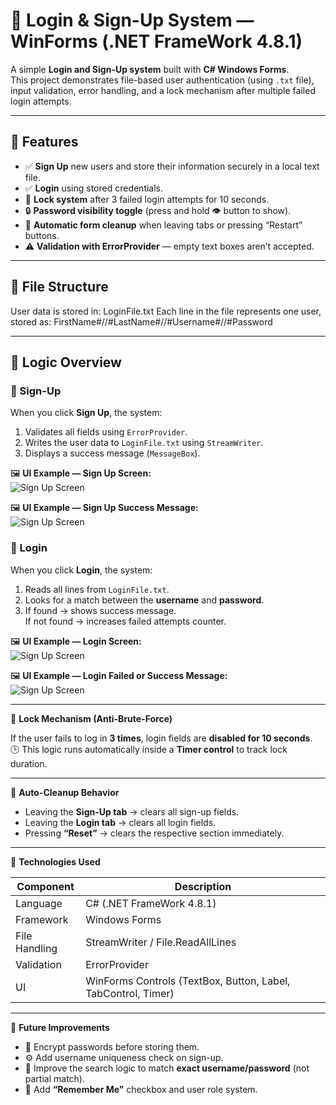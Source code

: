 # 🔐 Login & Sign-Up System — WinForms (.NET FrameWork 4.8.1)

A simple **Login and Sign-Up system** built with **C# Windows Forms**.  
This project demonstrates file-based user authentication (using `.txt` file),
input validation, error handling, and a lock mechanism after multiple failed login attempts.

---

## 🧩 Features

- ✅ **Sign Up** new users and store their information securely in a local text file.  
- ✅ **Login** using stored credentials.  
- 🚫 **Lock system** after 3 failed login attempts for 10 seconds.  
- 🔒 **Password visibility toggle** (press and hold 👁️ button to show).  
- 🧼 **Automatic form cleanup** when leaving tabs or pressing “Restart” buttons.  
- ⚠️ **Validation with ErrorProvider** — empty text boxes aren’t accepted.

---

## 📂 File Structure

User data is stored in: LoginFile.txt
Each line in the file represents one user, stored as:
FirstName#//#LastName#//#Username#//#Password

---

## 🧠 Logic Overview

### 🔸 Sign-Up
When you click **Sign Up**, the system:
1. Validates all fields using `ErrorProvider`.
2. Writes the user data to `LoginFile.txt` using `StreamWriter`.
3. Displays a success message (`MessageBox`).

🖼️ **UI Example — Sign Up Screen:**  
![Sign Up Screen](ProgectImages/SignUpScreen.png)

🖼️ **UI Example — Sign Up Success Message:**  
![Sign Up Screen](ProgectImages/SuccessSignUpScreen.png)

### 🔸 Login
When you click **Login**, the system:
1. Reads all lines from `LoginFile.txt`.  
2. Looks for a match between the **username** and **password**.  
3. If found → shows success message.  
   If not found → increases failed attempts counter.

🖼️ **UI Example — Login Screen:**  
![Sign Up Screen](ProgectImages/LoginScreen.png)

🖼️ **UI Example — Login Failed or Success Message:**  
![Sign Up Screen](ProgectImages/SuccessLoginScreen.png)

---

🔸 **Lock Mechanism (Anti-Brute-Force)**  

If the user fails to log in **3 times**,
login fields are **disabled for 10 seconds**.  
🕒 This logic runs automatically
inside a **Timer control** to track lock duration.

---

🧽 **Auto-Cleanup Behavior**

- Leaving the **Sign-Up tab** → clears all sign-up fields.  
- Leaving the **Login tab** → clears all login fields.  
- Pressing **“Reset”** → clears the respective section immediately.

---

🧰 **Technologies Used**

| Component | Description |
|------------|--------------|
| Language | C# (.NET FrameWork 4.8.1) |
| Framework | Windows Forms |
| File Handling | StreamWriter / File.ReadAllLines |
| Validation | ErrorProvider |
| UI | WinForms Controls (TextBox, Button, Label, TabControl, Timer) |

---

🧩 **Future Improvements**

- 🔐 Encrypt passwords before storing them.  
- ⚙️ Add username uniqueness check on sign-up.  
- 🧠 Improve the search logic to match **exact username/password** (not partial match).  
- 💾 Add **“Remember Me”** checkbox and user role system.
